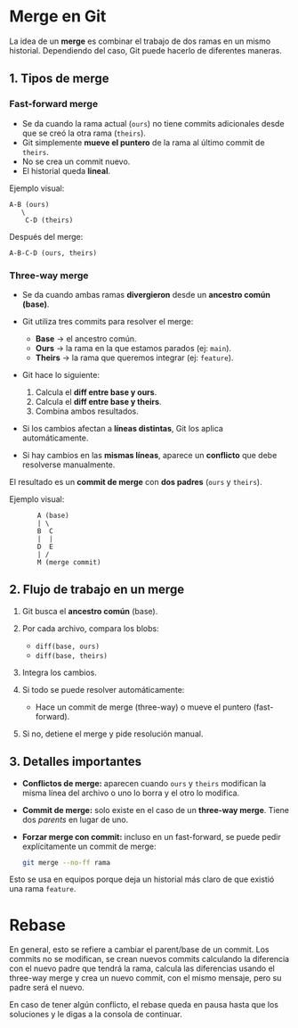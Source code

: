 # Merge en Git

La idea de un **merge** es combinar el trabajo de dos ramas en un mismo historial. Dependiendo del caso, Git puede hacerlo de diferentes maneras.

## 1. Tipos de merge

### **Fast-forward merge**

-   Se da cuando la rama actual (`ours`) no tiene commits adicionales desde que se creó la otra rama (`theirs`).
-   Git simplemente **mueve el puntero** de la rama al último commit de `theirs`.
-   No se crea un commit nuevo.
-   El historial queda **lineal**.

Ejemplo visual:

```
A-B (ours)
   \
    C-D (theirs)
```

Después del merge:

```
A-B-C-D (ours, theirs)
```

### **Three-way merge**

-   Se da cuando ambas ramas **divergieron** desde un **ancestro común (base)**.

-   Git utiliza tres commits para resolver el merge:

    -   **Base** → el ancestro común.
    -   **Ours** → la rama en la que estamos parados (ej: `main`).
    -   **Theirs** → la rama que queremos integrar (ej: `feature`).

-   Git hace lo siguiente:

    1. Calcula el **diff entre base y ours**.
    2. Calcula el **diff entre base y theirs**.
    3. Combina ambos resultados.

-   Si los cambios afectan a **líneas distintas**, Git los aplica automáticamente.

-   Si hay cambios en las **mismas líneas**, aparece un **conflicto** que debe resolverse manualmente.

El resultado es un **commit de merge** con **dos padres** (`ours` y `theirs`).

Ejemplo visual:

```
       A (base)
       | \
       B  C
       |  |
       D  E
       | /
       M (merge commit)
```

## 2. Flujo de trabajo en un merge

1. Git busca el **ancestro común** (base).
2. Por cada archivo, compara los blobs:

    - `diff(base, ours)`
    - `diff(base, theirs)`

3. Integra los cambios.
4. Si todo se puede resolver automáticamente:

    - Hace un commit de merge (three-way) o mueve el puntero (fast-forward).

5. Si no, detiene el merge y pide resolución manual.

## 3. Detalles importantes

-   **Conflictos de merge:** aparecen cuando `ours` y `theirs` modifican la misma línea del archivo o uno lo borra y el otro lo modifica.
-   **Commit de merge:** solo existe en el caso de un **three-way merge**. Tiene dos _parents_ en lugar de uno.
-   **Forzar merge con commit:** incluso en un fast-forward, se puede pedir explícitamente un commit de merge:

    ```bash
    git merge --no-ff rama
    ```

Esto se usa en equipos porque deja un historial más claro de que existió una rama `feature`.

# Rebase

En general, esto se refiere a cambiar el parent/base de un commit.
Los commits no se modifican, se crean nuevos commits calculando la diferencia con el nuevo padre que tendrá la rama, calcula las diferencias usando el three-way merge y crea un nuevo commit, con el mismo mensaje, pero su padre será el nuevo.

En caso de tener algún conflicto, el rebase queda en pausa hasta que los soluciones y le digas a la consola de continuar.
